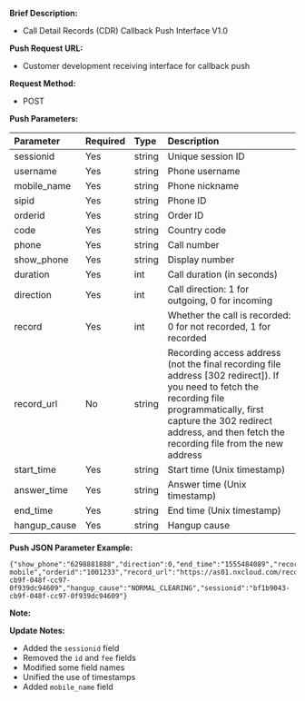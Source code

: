 **Brief Description:**

- Call Detail Records (CDR) Callback Push Interface V1.0

**Push Request URL:**
- Customer development receiving interface for callback push

**Request Method:**
- POST

**Push Parameters:**

| Parameter   | Required | Type     | Description              |
|:------------|:---------|:---------|:-------------------------|
| sessionid   | Yes      | string   | Unique session ID        |
| username    | Yes      | string   | Phone username           |
| mobile_name | Yes      | string   | Phone nickname           |
| sipid       | Yes      | string   | Phone ID                 |
| orderid     | Yes      | string   | Order ID                 |
| code        | Yes      | string   | Country code             |
| phone       | Yes      | string   | Call number              |
| show_phone  | Yes      | string   | Display number           |
| duration    | Yes      | int      | Call duration (in seconds) |
| direction   | Yes      | int      | Call direction: 1 for outgoing, 0 for incoming |
| record      | Yes      | int      | Whether the call is recorded: 0 for not recorded, 1 for recorded |
| record_url  | No       | string   | Recording access address (not the final recording file address [302 redirect]). If you need to fetch the recording file programmatically, first capture the 302 redirect address, and then fetch the recording file from the new address |
| start_time  | Yes      | string   | Start time (Unix timestamp) |
| answer_time | Yes      | string   | Answer time (Unix timestamp) |
| end_time    | Yes      | string   | End time (Unix timestamp) |
| hangup_cause| Yes      | string   | Hangup cause              |

**Push JSON Parameter Example:**

``` 
{"show_phone":"6298881888","direction":0,"end_time":"1555484089","record":1,"answer_time":"1555484086","sipid":"1049002","code":"86","start_time":"1555484075","duration":3,"phone":"4444","username":"6298881888","mobile_name":"first mobile","orderid":"1001233","record_url":"https://as01.nxcloud.com/record/bf1b9043-cb9f-048f-cc97-0f939dc94609","hangup_cause":"NORMAL_CLEARING","sessionid":"bf1b9043-cb9f-048f-cc97-0f939dc94609"} 
```

**Note:**

**Update Notes:**
- Added the `sessionid` field
- Removed the `id` and `fee` fields
- Modified some field names
- Unified the use of timestamps
- Added `mobile_name` field